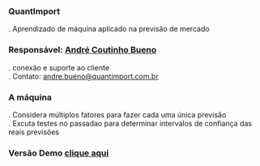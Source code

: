 ### QuantImport  
. Aprendizado de máquina aplicado na previsão de mercado  

### Responsável: [André Coutinho Bueno](https://quantimportbrazil.github.io/Responsavel/)  
. conexão e suporte ao cliente  
. Contato: andre.bueno@quantimport.com.br  

### A máquina  
. Considera múltiplos fatores para fazer cada uma única previsão  
. Excuta testes no passadao para determinar intervalos de confiança das reais previsões  

### Versão Demo [clique aqui](https://quantimportbrazil.github.io/Demo/)
